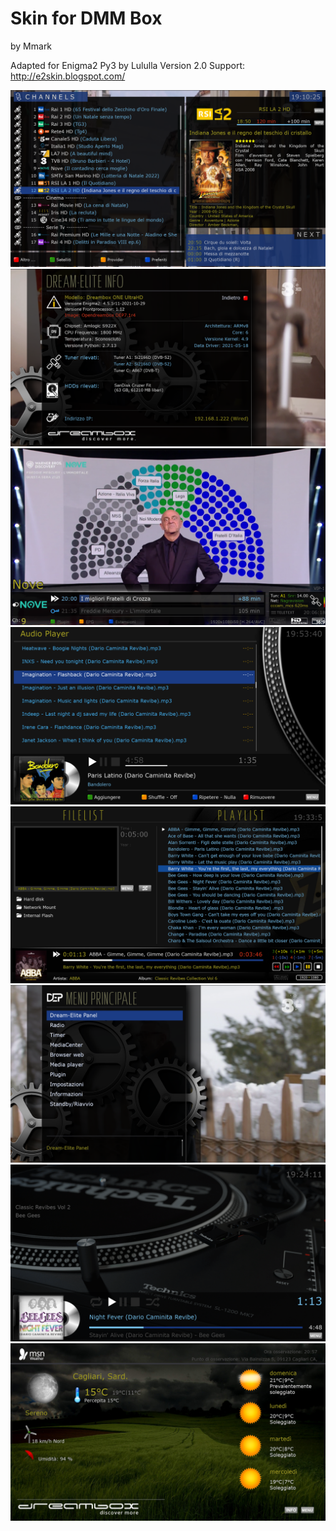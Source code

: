 # Skin for DMM Box
by Mmark

Adapted for Enigma2 Py3 by Lululla
Version 2.0
Support: http://e2skin.blogspot.com/

<img src="https://github.com/Belfagor2005/zskin/blob/main/screen/channel.png?raw=true">

<img src="https://github.com/Belfagor2005/zskin/blob/main/screen/info.png?raw=true">

<img src="https://github.com/Belfagor2005/zskin/blob/main/screen/infobar.png?raw=true">

<img src="https://github.com/Belfagor2005/zskin/blob/main/screen/mediacenter.png?raw=true">

<img src="https://github.com/Belfagor2005/zskin/blob/main/screen/mediaplayer.png?raw=true">

<img src="https://github.com/Belfagor2005/zskin/blob/main/screen/menu.png?raw=true">

<img src="https://github.com/Belfagor2005/zskin/blob/main/screen/merlin.png?raw=true">

<img src="https://github.com/Belfagor2005/zskin/blob/main/screen/meteo.png?raw=true">

